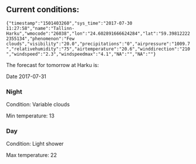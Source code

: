 ## Current conditions: 
 ``` {"timestamp":"1501403260","sys_time":"2017-07-30 11:27:58","name":"Tallinn-Harku","wmocode":"26038","lon":"24.602891666624284","lat":"59.398122222355134","phenomenon":"Few clouds","visibility":"20.0","precipitations":"0","airpressure":"1009.7","relativehumidity":"75","airtemperature":"20.6","winddirection":"210","windspeed":"2.3","windspeedmax":"4.1","NA":"","NA":""} ```

 The forecast for tomorrow at Harku is: 

Date 2017-07-31 

### Night 

Condition: Variable clouds 

Min temperature: 13 

### Day 

Condition: Light shower 

Max temperature: 22 

